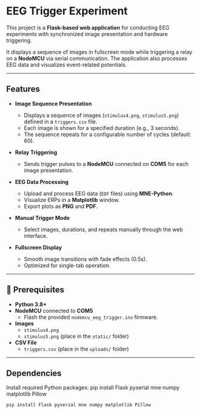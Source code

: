 # EEG Trigger Experiment

This project is a **Flask-based web application** for conducting EEG experiments with synchronized image presentation and hardware triggering.  

It displays a sequence of images in fullscreen mode while triggering a relay on a **NodeMCU** via serial communication. The application also processes EEG data and visualizes event-related potentials.

---

##  Features

- **Image Sequence Presentation**
  - Displays a sequence of images (`stimulus4.png`, `stimulus5.png`) defined in a `triggers.csv` file.
  - Each image is shown for a specified duration (e.g., 3 seconds).
  - The sequence repeats for a configurable number of cycles (default: 60).

- **Relay Triggering**
  - Sends trigger pulses to a **NodeMCU** connected on **COM5** for each image presentation.

- **EEG Data Processing**
  - Upload and process EEG data (`EDF` files) using **MNE-Python**.
  - Visualize ERPs in a **Matplotlib** window.
  - Export plots as **PNG** and **PDF**.

- **Manual Trigger Mode**
  - Select images, durations, and repeats manually through the web interface.

- **Fullscreen Display**
  - Smooth image transitions with fade effects (0.5s).
  - Optimized for single-tab operation.

---

## 📂 Prerequisites

- **Python 3.8+**
- **NodeMCU** connected to **COM5**
  - Flash the provided `nodemcu_eeg_trigger.ino` firmware.
- **Images**
  - `stimulus4.png`
  - `stimulus5.png` (place in the `static/` folder)
- **CSV File**
  - `triggers.csv` (place in the `uploads/` folder)

---

##  Dependencies

Install required Python packages:
pip install Flask pyserial mne numpy matplotlib Pillow


```bash
pip install Flask pyserial mne numpy matplotlib Pillow

